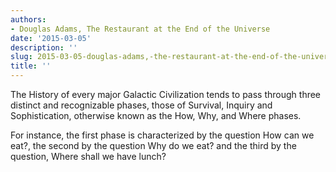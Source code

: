 ```yaml
---
authors:
- Douglas Adams, The Restaurant at the End of the Universe
date: '2015-03-05'
description: ''
slug: 2015-03-05-douglas-adams,-the-restaurant-at-the-end-of-the-universe
title: ''
---
```

The History of every major Galactic Civilization tends to pass through three distinct and recognizable phases, those of Survival, Inquiry and Sophistication, otherwise known as the How, Why, and Where phases. 

For instance, the first phase is characterized by the question How can we eat?, the second by the question Why do we eat? and the third by the question, Where shall we have lunch?



